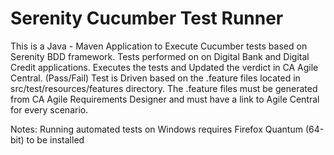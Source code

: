# Serenity Cucumber Test Runner
This is a Java - Maven Application to Execute Cucumber tests based on Serenity BDD framework.
Tests performed on on Digital Bank and Digital Credit applications. 
Executes the tests and Updated the verdict in CA Agile Central. (Pass/Fail)
Test is Driven based on the .feature files located in src/test/resources/features directory.
The .feature files must be generated from CA Agile Requirements Designer and must have a link to Agile Central for every scenario.


Notes:
Running automated tests on Windows requires Firefox Quantum (64-bit) to be installed 



